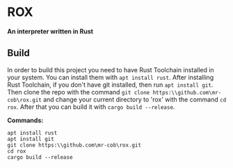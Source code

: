 # ROX

**An interpreter written in Rust**

## Build

In order to build this project you need to have Rust Toolchain installed in your system. You can install them with `apt install rust`. 
After installing Rust Toolchain, if you don't have git installed, then run `apt install git`. Then clone the repo with the command `git clone https:\\github.com\mr-cob\rox.git` and change your current directory to 'rox' with the command `cd rox`. 
After that you can build it with `cargo build --release`.

**Commands:**

``` 
apt install rust 
apt install git 
git clone https:\\github.com\mr-cob\rox.git 
cd rox 
cargo build --release 
```
